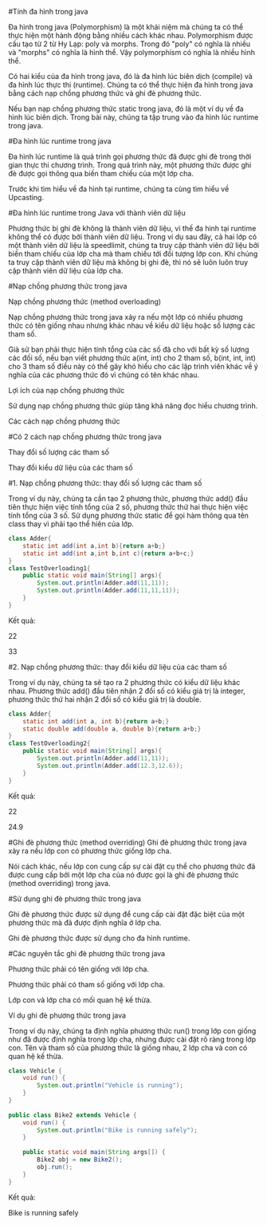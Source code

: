 #Tính đa hình trong java

Đa hình trong java (Polymorphism) là một khái niệm mà chúng ta có thể thực hiện một hành động bằng nhiều cách khác nhau. Polymorphism được cấu tạo từ 2 từ Hy Lạp: poly và morphs. Trong đó "poly" có nghĩa là nhiều và "morphs" có nghĩa là hình thể. Vậy polymorphism có nghĩa là nhiều hình thể.

Có hai kiểu của đa hình trong java, đó là đa hình lúc biên dịch (compile) và đa hình lúc thực thi (runtime). Chúng ta có thể thực hiện đa hình trong java bằng cách nạp chồng phương thức và ghi đè phương thức.

Nếu bạn nạp chồng phương thức static trong java, đó là một ví dụ về đa hình lúc biên dịch. Trong bài này, chúng ta tập trung vào đa hình lúc runtime trong java.

#Đa hình lúc runtime trong java

Đa hình lúc runtime là quá trình gọi phương thức đã được ghi đè trong thời gian thực thi chương trình. Trong quá trình này, một phương thức được ghi đè được gọi thông qua biến tham chiếu của một lớp cha.

Trước khi tìm hiểu về đa hình tại runtime, chúng ta cùng tìm hiểu về Upcasting.

#Đa hình lúc runtime trong Java với thành viên dữ liệu

Phương thức bị ghi đè không là thành viên dữ liệu, vì thế đa hình tại runtime không thể có được bởi thành viên dữ liệu. Trong ví dụ sau đây, cả hai lớp có một thành viên dữ liệu là speedlimit, chúng ta truy cập thành viên dữ liệu bởi biến tham chiếu của lớp cha mà tham chiếu tới đối tượng lớp con. Khi chúng ta truy cập thành viên dữ liệu mà không bị ghi đè, thì nó sẽ luôn luôn truy cập thành viên dữ liệu của lớp cha.

#Nạp chồng phương thức trong java

Nạp chồng phương thức (method overloading)

Nạp chồng phương thức trong java xảy ra nếu một lớp có nhiều phương thức có tên giống nhau nhưng khác nhau về kiểu dữ liệu hoặc số lượng các tham số.

Giả sử bạn phải thực hiện tính tổng của các số đã cho với bất kỳ số lượng các đối số, nếu bạn viết phương thức a(int, int) cho 2 tham số, b(int, int, int) cho 3 tham số điều này có thể gây khó hiểu cho các lập trình viên khác về ý nghĩa của các phương thức đó vì chúng có tên khác nhau.

Lợi ích của nạp chồng phương thức

Sử dụng nạp chồng phương thức giúp tăng khả năng đọc hiểu chương trình.


Các cách nạp chồng phương thức

#Có 2 cách nạp chồng phương thức trong java

Thay đổi số lượng các tham số

Thay đổi kiểu dữ liệu của các tham số

#1. Nạp chồng phương thức: thay đổi số lượng các tham số

Trong ví dụ này, chúng ta cần tạo 2 phương thức, phương thức add() đầu tiên thực hiện việc tính tổng của 2 số, phương thức thứ hai thực hiện việc tính tổng của 3 số. Sử dụng phương thức static để gọi hàm thông qua tên class thay vì phải tạo thể hiên của lớp.

```java
class Adder{  
    static int add(int a,int b){return a+b;}  
    static int add(int a,int b,int c){return a+b+c;}  
}  
class TestOverloading1{  
    public static void main(String[] args){  
        System.out.println(Adder.add(11,11));  
        System.out.println(Adder.add(11,11,11));  
    }
}  
```
Kết quả:

22

33

#2. Nạp chồng phương thức: thay đổi kiểu dữ liệu của các tham số

Trong ví dụ này, chúng ta sẽ tạo ra 2 phương thức có kiểu dữ liệu khác nhau. Phương thức add() đầu tiên nhận 2 đổi số có kiểu giá trị là integer, phương thức thứ hai nhận 2 đổi số có kiểu giá trị là double.

```java
class Adder{  
    static int add(int a, int b){return a+b;}  
    static double add(double a, double b){return a+b;}  
}  
class TestOverloading2{  
    public static void main(String[] args){  
        System.out.println(Adder.add(11,11));  
        System.out.println(Adder.add(12.3,12.6));  
    }
}  
```
Kết quả:

22

24.9

#Ghi đè phương thức (method overriding)
Ghi đè phương thức trong java xảy ra nếu lớp con có phương thức giống lớp cha.

Nói cách khác, nếu lớp con cung cấp sự cài đặt cụ thể cho phương thức đã được cung cấp bởi một lớp cha của nó được gọi là ghi đè phương thức (method overriding) trong java.

#Sử dụng ghi đè phương thức trong java

Ghi đè phương thức được sử dụng để cung cấp cài đặt đặc biệt của một phương thức mà đã được định nghĩa ở lớp cha.

Ghi đè phương thức được sử dụng cho đa hình runtime.

#Các nguyên tắc ghi đè phương thức trong java

Phương thức phải có tên giống với lớp cha.

Phương thức phải có tham số giống với lớp cha.

Lớp con và lớp cha có mối quan hệ kế thừa.

Ví dụ ghi đè phương thức trong java

Trong ví dụ này, chúng ta định nghĩa phương thức run() trong lớp con giống như đã được định nghĩa trong lớp cha, nhưng được cài đặt rõ ràng trong lớp con. Tên và tham số của phương thức là giống nhau, 2 lớp cha và con có quan hệ kế thừa.

```java
class Vehicle {
    void run() {
        System.out.println("Vehicle is running");
    }
}
 
public class Bike2 extends Vehicle {
    void run() {
        System.out.println("Bike is running safely");
    }
 
    public static void main(String args[]) {
        Bike2 obj = new Bike2();
        obj.run();
    }
}
```
Kết quả:

Bike is running safely